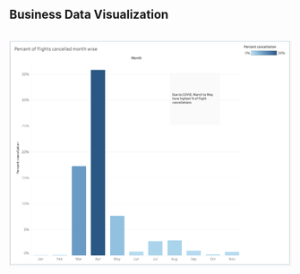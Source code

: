 ## Business Data Visualization


<br/>
<img src="BDV/1.png" align="center" width="800"> <br/>
<br/>
